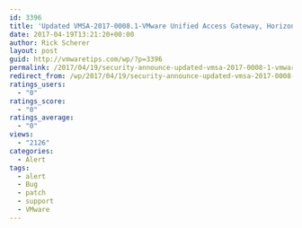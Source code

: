 ```yaml
---
id: 3396
title: 'Updated VMSA-2017-0008.1-VMware Unified Access Gateway, Horizon View and Workstation updates resolve multiple security vulnerabilities'
date: 2017-04-19T13:21:20+00:00
author: Rick Scherer
layout: post
guid: http://vmwaretips.com/wp/?p=3396
permalink: /2017/04/19/security-announce-updated-vmsa-2017-0008-1-vmware-unified-access-gateway-horizon-view-and-workstation-updates-resolve-multiple-security-vulnerabilities/
redirect_from: /wp/2017/04/19/security-announce-updated-vmsa-2017-0008-1-vmware-unified-access-gateway-horizon-view-and-workstation-updates-resolve-multiple-security-vulnerabilities/
ratings_users:
  - "0"
ratings_score:
  - "0"
ratings_average:
  - "0"
views:
  - "2126"
categories:
  - Alert
tags:
  - alert
  - Bug
  - patch
  - support
  - VMware
---
```

